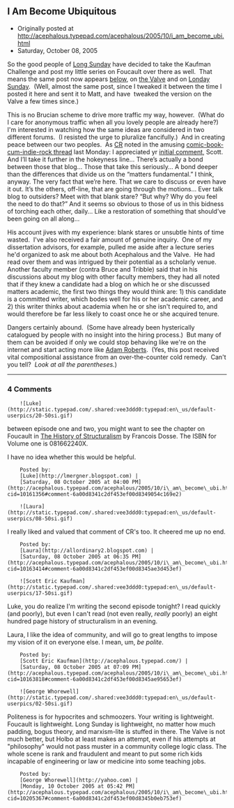 ## I Am Become Ubiquitous

 * Originally posted at http://acephalous.typepad.com/acephalous/2005/10/i_am_become_ubi.html
 * Saturday, October 08, 2005



So the good people of [Long Sunday](http://www.long-sunday.net/) have decided to take the Kaufman Challenge and post my little series on Foucault over there as well.  That means the same post now appears [below](http://acephalous.typepad.com/acephalous/2005/10/on\_the\_kind\_of\_.html), on [the Valve](http://www.thevalve.org/go/valve/article/on\_the\_kind\_of\_critical\_obliquely\_ontological\_investigation\_of\_some\_sort\_of/) and on [Londay Sunday](http://www.long-sunday.net/long\_sunday/2005/10/on\_the\_kind\_of\_.html).  (Well, almost the same post, since I tweaked it between the time I posted it here and sent it to Matt, and have  tweaked the version on the Valve a few times since.)  

This is no Brucian scheme to drive more traffic my way, however.  (What do I care for anonymous traffic when all you lovely people are already here?)  I'm interested in watching how the same ideas are considered in two different forums.  (I resisted the urge to pluralize fancifully.)  And in creating peace between our two peoples.  As [CR](http://www.thevalve.org/go/valve/article/unpave\_parking\_lot\_put\_up\_a\_paradise/#4363) noted in the amusing [comic-book-cum-indie-rock thread](http://www.thevalve.org/go/valve/article/unpave\_parking\_lot\_put\_up\_a\_paradise/) last Monday:
I appreciated yr [initial comment](http://www.thevalve.org/go/valve/article/unpave\_parking\_lot\_put\_up\_a\_paradise/#4349), Scott. And I’ll take it further in
the hokeyness line… There’s actually a bond between those that blog…
Those that take this seriously… A bond deeper than the differences that
divide us on the “matters fundamental.” I think, anyway. The very fact
that we’re here. That we care to discuss or even have it out. It’s the
others, off-line, that are going through the motions… Ever talk blog to
outsiders? Meet with that blank stare? “But why? Why do you feel the
need to do that?” And it seems so obvious to those of us in this
bidness of torching each other, daily… Like a restoration of something
that should’ve been going on all along...

His account jives with my experience: blank stares or unsubtle hints of time wasted.  I've also received a fair amount of genuine inquiry.  One of my dissertation advisors, for example, pulled me aside after a lecture series he'd organized to ask me about both Acephalous and the Valve.  He had read over them and was intrigued by their potential as a scholarly venue.  Another faculty member (contra Bruce and Tribble) said that in his discussions about my blog with other faculty members, they had all noted that if they knew a candidate had a blog on which he or she discussed matters academic, the first two things they would think are: 1) this candidate is a committed writer, which bodes well for his or her academic career, and 2) this writer thinks about academia when he or she isn't required to, and would therefore be far less likely to coast once he or she acquired tenure.  

Dangers certainly abound.  (Some have already been hysterically catalogued by people with no insight into the hiring process.)  But many of them can be avoided if only we could stop behaving like we're on the internet and start acting more like [Adam Roberts](http://acephalous.typepad.com/acephalous/2005/10/pegs\_knocked\_do.html#comment-10057874).  (Yes, this post received vital compositional assistance from an over-the-counter cold remedy.  Can't you tell?  _Look at all the parentheses._)

		

* * *

### 4 Comments 

		

                
[]()

	

		![Luke](http://static.typepad.com/.shared:vee3ddd0:typepad:en\_us/default-userpics/20-50si.gif)
	

	

		

between episode one and two, you might want to see the chapter on Foucault in [The History of Structuralism](http://lms01.harvard.edu:80/F/KP4J1UFYH56SCVFHRNYGS7LIABHM4CA7L76KP1BQL3446FJ3GS-05867?func=full-set-set&set\_number=118358&set\_entry=000007&format=999) by Francois Dosse.  The ISBN for Volume one is 081662240X.

I have no idea whether this would be helpful.

	

		Posted by:
		[Luke](http://lmergner.blogspot.com) |
		[Saturday, 08 October 2005 at 04:00 PM](http://acephalous.typepad.com/acephalous/2005/10/i\_am\_become\_ubi.html?cid=10161356#comment-6a00d8341c2df453ef00d8349054c169e2)

[]()

	

		![Laura](http://static.typepad.com/.shared:vee3ddd0:typepad:en\_us/default-userpics/08-50si.gif)
	

	

		

I really liked and valued that comment of CR's too.  It cheered me up no end.  

	

		Posted by:
		[Laura](http://allordinary2.blogspot.com) |
		[Saturday, 08 October 2005 at 06:35 PM](http://acephalous.typepad.com/acephalous/2005/10/i\_am\_become\_ubi.html?cid=10163414#comment-6a00d8341c2df453ef00d8345ae3d453ef)

[]()

	

		![Scott Eric Kaufman](http://static.typepad.com/.shared:vee3ddd0:typepad:en\_us/default-userpics/17-50si.gif)
	

	

		

Luke, you do realize I'm writing the second episode tonight?  I read quickly (and poorly), but even I can't read (not even really, _really_ poorly) an eight hundred page history of structuralism in an evening.  

Laura, I like the idea of community, and will go to great lengths to impose my vision of it on everyone else.  I mean, um, _be polite_.

	

		Posted by:
		[Scott Eric Kaufman](http://acephalous.typepad.com/) |
		[Saturday, 08 October 2005 at 07:09 PM](http://acephalous.typepad.com/acephalous/2005/10/i\_am\_become\_ubi.html?cid=10163818#comment-6a00d8341c2df453ef00d8345ae95653ef)

[]()

	

		![George Whorewell](http://static.typepad.com/.shared:vee3ddd0:typepad:en\_us/default-userpics/02-50si.gif)
	

	

		

Politeness is for hypocrites and schmoozers. Your writing is lightweight. Foucault is lightweight. Long Sunday is lightweight, no matter how much padding, bogus theory, and marxism-lite is stuffed in there.  The Valve is not much better, but Holbo at least makes an attempt, even if his attempts at "philosophy" would not pass muster in a community college logic class.  The whole scene is rank and fraudulent and meant to put some rich kids incapable of engineering or law or medicine into some teaching jobs.  

	

		Posted by:
		[George Whorewell](http://yahoo.com) |
		[Monday, 10 October 2005 at 05:42 PM](http://acephalous.typepad.com/acephalous/2005/10/i\_am\_become\_ubi.html?cid=10205367#comment-6a00d8341c2df453ef00d8345b0eb753ef)

		

        